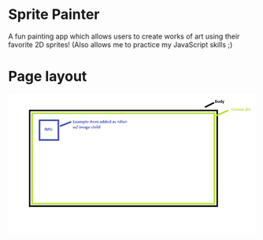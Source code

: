 # Sprite Painter
A fun painting app which allows users to create works of art using their favorite 2D sprites! (Also allows me to practice my JavaScript skills ;)
# Page layout
<img src="layout.png">
